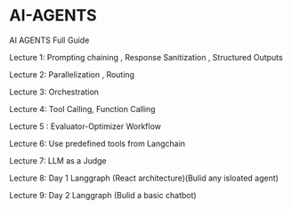 # AI-AGENTS
AI AGENTS Full Guide

Lecture 1: Prompting chaining , Response Sanitization , Structured Outputs

Lecture 2: Parallelization , Routing

Lecture 3: Orchestration

Lecture 4: Tool Calling, Function Calling

Lecture 5 : Evaluator-Optimizer Workflow

Lecture 6: Use predefined tools from Langchain

Lecture 7: LLM as a Judge

Lecture 8: Day 1 Langgraph (React architecture)(Bulid any isloated agent)

Lecture 9: Day 2 Langgraph (Bulid a basic chatbot)
